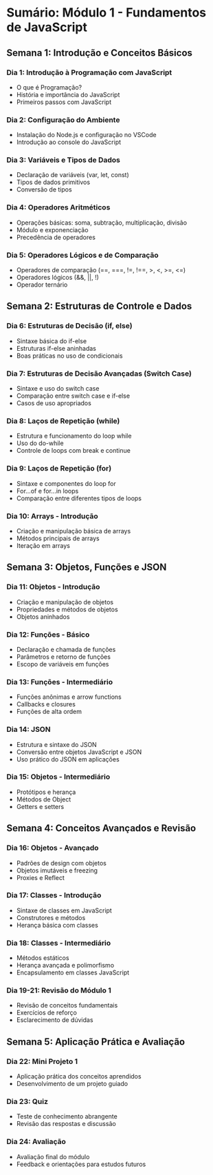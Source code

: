 # Sumário: Módulo 1 - Fundamentos de JavaScript

## Semana 1: Introdução e Conceitos Básicos

### Dia 1: Introdução à Programação com JavaScript
- O que é Programação?
- História e importância do JavaScript
- Primeiros passos com JavaScript

### Dia 2: Configuração do Ambiente
- Instalação do Node.js e configuração no VSCode
- Introdução ao console do JavaScript

### Dia 3: Variáveis e Tipos de Dados
- Declaração de variáveis (var, let, const)
- Tipos de dados primitivos
- Conversão de tipos

### Dia 4: Operadores Aritméticos
- Operações básicas: soma, subtração, multiplicação, divisão
- Módulo e exponenciação
- Precedência de operadores

### Dia 5: Operadores Lógicos e de Comparação
- Operadores de comparação (==, ===, !=, !==, >, <, >=, <=)
- Operadores lógicos (&&, ||, !)
- Operador ternário

## Semana 2: Estruturas de Controle e Dados

### Dia 6: Estruturas de Decisão (if, else)
- Sintaxe básica do if-else
- Estruturas if-else aninhadas
- Boas práticas no uso de condicionais

### Dia 7: Estruturas de Decisão Avançadas (Switch Case)
- Sintaxe e uso do switch case
- Comparação entre switch case e if-else
- Casos de uso apropriados

### Dia 8: Laços de Repetição (while)
- Estrutura e funcionamento do loop while
- Uso do do-while
- Controle de loops com break e continue

### Dia 9: Laços de Repetição (for)
- Sintaxe e componentes do loop for
- For...of e for...in loops
- Comparação entre diferentes tipos de loops

### Dia 10: Arrays - Introdução
- Criação e manipulação básica de arrays
- Métodos principais de arrays
- Iteração em arrays

## Semana 3: Objetos, Funções e JSON

### Dia 11: Objetos - Introdução
- Criação e manipulação de objetos
- Propriedades e métodos de objetos
- Objetos aninhados

### Dia 12: Funções - Básico
- Declaração e chamada de funções
- Parâmetros e retorno de funções
- Escopo de variáveis em funções

### Dia 13: Funções - Intermediário
- Funções anônimas e arrow functions
- Callbacks e closures
- Funções de alta ordem

### Dia 14: JSON
- Estrutura e sintaxe do JSON
- Conversão entre objetos JavaScript e JSON
- Uso prático do JSON em aplicações

### Dia 15: Objetos - Intermediário
- Protótipos e herança
- Métodos de Object
- Getters e setters

## Semana 4: Conceitos Avançados e Revisão

### Dia 16: Objetos - Avançado
- Padrões de design com objetos
- Objetos imutáveis e freezing
- Proxies e Reflect

### Dia 17: Classes - Introdução
- Sintaxe de classes em JavaScript
- Construtores e métodos
- Herança básica com classes

### Dia 18: Classes - Intermediário
- Métodos estáticos
- Herança avançada e polimorfismo
- Encapsulamento em classes JavaScript

### Dia 19-21: Revisão do Módulo 1
- Revisão de conceitos fundamentais
- Exercícios de reforço
- Esclarecimento de dúvidas

## Semana 5: Aplicação Prática e Avaliação

### Dia 22: Mini Projeto 1
- Aplicação prática dos conceitos aprendidos
- Desenvolvimento de um projeto guiado

### Dia 23: Quiz
- Teste de conhecimento abrangente
- Revisão das respostas e discussão

### Dia 24: Avaliação
- Avaliação final do módulo
- Feedback e orientações para estudos futuros

